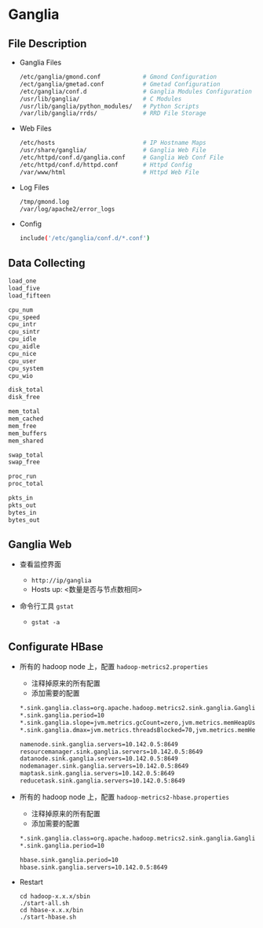# Ganglia

## File Description

- Ganglia Files

    ```bash
    /etc/ganglia/gmond.conf            # Gmond Configuration
    /ect/ganglia/gmetad.conf           # Gmetad Configuration
    /etc/ganglia/conf.d                # Ganglia Modules Configuration
    /usr/lib/ganglia/                  # C Modules
    /usr/lib/ganglia/python_modules/   # Python Scripts
    /var/lib/ganglia/rrds/             # RRD File Storage
    ```

- Web Files

    ```bash
    /etc/hosts                         # IP Hostname Maps
    /usr/share/ganglia/                # Ganglia Web File
    /etc/httpd/conf.d/ganglia.conf     # Ganglia Web Conf File
    /etc/httpd/conf.d/httpd.conf       # Httpd Config
    /var/www/html                      # Httpd Web File
    ```

- Log Files

    ```bash
    /tmp/gmond.log
    /var/log/apache2/error_logs
    ```

- Config

    ```bash
    include('/etc/ganglia/conf.d/*.conf')
    ```

## Data Collecting

```bash
load_one
load_five
load_fifteen

cpu_num
cpu_speed
cpu_intr
cpu_sintr
cpu_idle
cpu_aidle
cpu_nice
cpu_user
cpu_system
cpu_wio

disk_total
disk_free

mem_total
mem_cached
mem_free
mem_buffers
mem_shared

swap_total
swap_free

proc_run
proc_total

pkts_in
pkts_out
bytes_in
bytes_out
```

## Ganglia Web

- 查看监控界面
    - `http://ip/ganglia`
    - Hosts up: <数量是否与节点数相同>

- 命令行工具 `gstat`
    - `gstat -a`


## Configurate HBase

- 所有的 hadoop node 上，配置 `hadoop-metrics2.properties`
    - 注释掉原来的所有配置
    - 添加需要的配置

    ```sh
    *.sink.ganglia.class=org.apache.hadoop.metrics2.sink.ganglia.GangliaSink21
    *.sink.ganglia.period=10
    *.sink.ganglia.slope=jvm.metrics.gcCount=zero,jvm.metrics.memHeapUsedM=both
    *.sink.ganglia.dmax=jvm.metrics.threadsBlocked=70,jvm.metrics.memHeapUsedM=40

    namenode.sink.ganglia.servers=10.142.0.5:8649
    resourcemanager.sink.ganglia.servers=10.142.0.5:8649
    datanode.sink.ganglia.servers=10.142.0.5:8649
    nodemanager.sink.ganglia.servers=10.142.0.5:8649
    maptask.sink.ganglia.servers=10.142.0.5:8649
    reducetask.sink.ganglia.servers=10.142.0.5:8649
    ```

- 所有的 hadoop node 上，配置 `hadoop-metrics2-hbase.properties`
    - 注释掉原来的所有配置
    - 添加需要的配置

    ```sh
    *.sink.ganglia.class=org.apache.hadoop.metrics2.sink.ganglia.GangliaSink31
    *.sink.ganglia.period=10

    hbase.sink.ganglia.period=10
    hbase.sink.ganglia.servers=10.142.0.5:8649
    ```

- Restart

    ```
    cd hadoop-x.x.x/sbin
    ./start-all.sh
    cd hbase-x.x.x/bin
    ./start-hbase.sh
    ```

